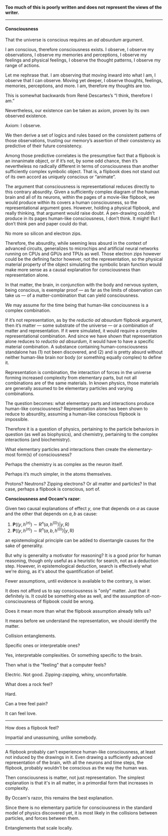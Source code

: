 **Too much of this is poorly written and does not represent the views of the writer.**

---

#### Consciousness

That the universe is conscious requires an *ad absurdum* argument.

I am conscious, therefore consciousness exists. I observe, I observe my observations, I observe my memories and perceptions, I observe my feelings and physical feelings, I observe the thought patterns, I observe my range of actions.

Let me rephrase that. I am observing that moving inward into what I am, I observe that I can observe. Moving yet deeper, I observe thoughts, feelings, memories, perceptions, and more. I am, therefore my thoughts are too.

This is somewhat backwards from René Descartes’s “I think, therefore I am.”

Nevertheless, our existence can be taken as axiom, proven by its own observed existence.

Axiom: I observe.

We then derive a set of logics and rules based on the consistent patterns of those observations, trusting our memory’s assertion of their consistency as predictive of their future consistency.

Among those predictive correlates is the presumptive fact that a flipbook is an innanimate object, or if it’s not, by some odd chance, then it’s nevertheless no radically different in terms of consciousness than another sufficiently complex symbolic object. That is, a flipbook does not stand out of its own accord as uniquely conscious or “animate”. 

The argument that consciousness is representational reduces directly to this contrary absurdity. Given a sufficiently complex diagram of the human brain and all of its neurons, within the pages of a movie-like flipbook, we would produce within its covers a human consciousness, so the representational argument goes. However, holding a physical flipbook, and really thinking, that argument would raise doubt. A pen-drawing couldn’t produce in its pages human-like consciousness, I don’t think. It might! But I don’t think pen and paper could do that.

No more so silicon and electron zips.

Therefore, the absurdity, while seeming less absurd in the context of advanced circuits, generalizes to microchips and artificial neural networks running on CPUs and GPUs and TPUs as well. Those electron zips however could be the defining factor however, not the representation, so the physical material property of the object simulating the symbolic brain function would make more sense as a causal explanation for consciousness than representation alone.

In that matter, the brain, in conjunction with the body and nervous system, being conscious, is exemplar proof — as far as the limits of observation can take us — of a matter-combination that can yield consciousness.

We may assume for the time being that human-like conciousness is a complex combination.

If it’s not representation, as by the *reductio ad absurdum* flipbook argument, then it’s matter — some substrate of the universe — or a combination of matter and representation. If it were simulated, it would require a complex representational combination. And since we have shown that representation alone reduces to *reductio ad absurdum*, it would have to have a specific material combination. A substance containing human-consciousness standalone has (1) not been discovered, and (2) and is pretty absurd without neither human-like brain nor body (or something equally complex) to define it. 

Representation is combination, the interaction of forces in the universe forming increased complexity from elementary parts, but not all combinations are of the same materials. In known physics, those materials are generally assumed to be elementary particles and varying combinations.

The question becomes: what elementary parts and interactions produce human-like consciousness? Representation alone has been shown to reduce to absurdity, assuming a human-like conscious flipbook is impossible.

Therefore it is a question of physics, pertaining to the particle behaviors in question (as well as biophysics), and chemistry, pertaining to the complex interactions (and biochemistry). 

What elementary particles and interactions then create the elementary-most form(s) of consciousness?

Perhaps the chemistry is as complex as the neuron itself.

Perhaps it’s much simpler, in the atoms themselves.

Protons? Neutrons? Zipping electrons? Or all matter and particles? In that case, perhaps a flipbook is conscious, sort of.

**Consciousness and Occam's razor**:

Given two causal explanations of effect $y$, one that depends on $a$ as cause and the other that depends on $a, b$ as cause: 

1. $\mathbf{P}((y, h^{(n)}) \sim \mathrm{R}^n(a, h^{(0)}) \vert y, \mathrm{R})$
2. $\mathbf{P}((y, h^{(n)}) \sim \mathrm{R}^n(a, b, h^{(0)}) \vert y, \mathrm{R})$

an epistemological principle can be added to disentangle causes for the sake of generality.

But why is generality a motivator for reasoning? It is a good prior for human reasoning, though only useful as a heuristic for search, not as a deduction step. However, in epistemological deduction, search is effectively what we're doing, as it's about the quantification of belief.

Fewer assumptions, until evidence is available to the contrary, is wiser.

It does not afford us to say consciousness is "only" matter. Just that it definitely is. It could be something else as well, and the assumption of-non-consciousness of flipbook could be wrong.

Does it mean more than what the flipbook assumption already tells us?

It means before we understand the representation, we should identify the matter.

Collision entanglements.

Specific ones or interpretable ones?

Yes, interpretable complexities. Or something specific to the brain.

Then what is the "feeling" that a computer feels?

Electric. Not good. Zipping-zapping, whiny, uncomfortable.

What does a rock feel?

Hard.

Can a tree feel pain?

It can feel love.

---

How does a flipbook feel?

Impartial and unassuming, unlike somebody.

---

A flipbook probably can't experience human-like consciousness, at least not induced by the drawings in it. Even drawing a sufficiently advanced representation of the brain, with all the neurons and time steps, the flipbook, probably wouldn't be conscious as the way the human was.

Then consciousness is matter, not just representation. The simplest explanation is that it's in all matter, in a primordial form that increases in complexity.

By Occam's razor, this remains the best explanation.

Since there is no elementary particle for consciousness in the standard model of physics discovered yet, it is most likely in the collisions between particles, and forces between them.

Entanglements that scale locally.

